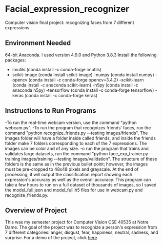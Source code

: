 # Facial_expression_recognizer
Computer vision final project: recognizing faces from 7 different expressions

## Environment Needed
64-bit Anaconda. I used version 4.9.0 and Python 3.8.3
Install the following packages:
- imutils (conda install -c conda-forge imutils)
- scikit-image (conda install scikit-image)
-numpy (conda install numpy)
-opencv (conda install -c conda-forge opencv=3.4.2)
-scikit-learn (conda install -c anaconda scikit-learn)
-h5py (conda install -c anaconda h5py)
-tensorflow (conda install -c conda-forge tensorflow)
-keras (conda install -c conda-forge keras)

## Instructions to Run Programs
-To run the real-time webcam version, use the command "python webcam.py".
-To run the program that recognizes friends' faces, run the command "python recognize_friends.py --testing images/friends". The images folder will have a folder inside called friends, and inside the friends folder make 7 folders corresponding to each of the 7 expressions. The images can be color and of any size.
-o run the program that trains and validates large datasets, run the command "python face_exp_trainer.py --training images/training --testing images/validation". The structure of these folders is the same as in the previous bullet point; however, the images must be pre-cropped to 48x48 pixels and grayscale. At the end of processing, it will output the classification report showing each expression's accuracy as well as the overall accuracy. This program can take a few hours to run on a full dataset of thousands of images, so I saved the model_full.json and model_full.h5 files for use in webcam.py and recognize_friends.py.

## Overview of Project
This was my semester project for Computer Vision CSE 40535 at Notre Dame. The goal of the project was to recognize a person's expression from 7 different categories: anger, disgust, fear, happiness, neutral, sadness, and surprise.
For a demo of the project, click <a href="https://www.youtube.com/watch?v=ca6z_Kn5nM4">here</a>
